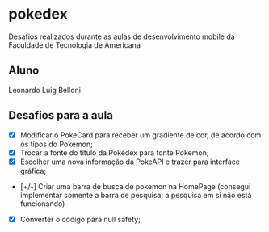 # pokedex

Desafios realizados durante as aulas de desenvolvimento mobile da Faculdade de Tecnologia de Americana

## Aluno

Leonardo Luig Belloni

## Desafios para a aula

*   [X] Modificar o PokeCard para receber um gradiente de cor, de acordo com os tipos do Pokemon;
*   [X] Trocar a fonte do título da Pokédex para fonte Pokemon;
*   [X] Escolher uma nova informação da PokeAPI e trazer para interface gráfica;
*   [+/-] Criar uma barra de busca de pokemon na HomePage (consegui implementar somente a barra de pesquisa; a pesquisa em si não está funcionando)
*   [X] Converter o código para null safety;
